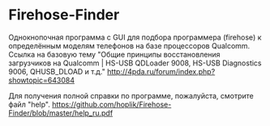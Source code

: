 # Firehose-Finder
Однокнопочная программа с GUI для подбора программера (firehose) к определённым моделям телефонов на базе процессоров Qualcomm.
Ссылка на базовую тему "Общие принципы восстановления загрузчиков на Qualcomm | HS-USB QDLoader 9008, HS-USB Diagnostics 9006, QHUSB_DLOAD и т.д."
http://4pda.ru/forum/index.php?showtopic=643084

Для получения полной справки по программе, пожалуйста, смотрите файл "help".
https://github.com/hoplik/Firehose-Finder/blob/master/help_ru.pdf
